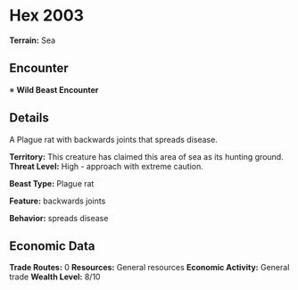 # Hex 2003

**Terrain:** Sea

## Encounter
※ **Wild Beast Encounter**

## Details
A Plague rat with backwards joints that spreads disease.

**Territory:** This creature has claimed this area of sea as its hunting ground.
**Threat Level:** High - approach with extreme caution.

**Beast Type:** Plague rat

**Feature:** backwards joints

**Behavior:** spreads disease

## Economic Data
**Trade Routes:** 0
**Resources:** General resources
**Economic Activity:** General trade
**Wealth Level:** 8/10
